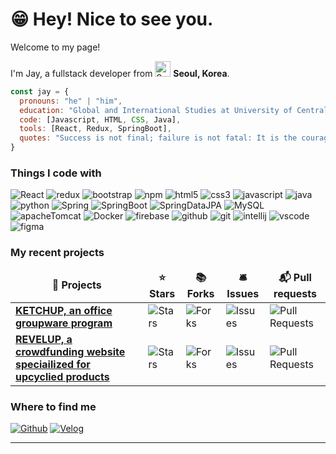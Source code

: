 # 😁 Hey! Nice to see you.  

<p>Welcome to my page!</p>
<p>I'm Jay, a fullstack developer from <img src="https://github.com/thmsgbrt/thmsgbrt/assets/153487581/114c5f64-b86f-4818-be11-4b952a9dd6de" width="25" alt="South Korea Flag" /> <b>Seoul, Korea</b>.</p>

```javascript
const jay = {
  pronouns: "he" | "him",
  education: "Global and International Studies at University of Central Florida",
  code: [Javascript, HTML, CSS, Java],
  tools: [React, Redux, SpringBoot],
  quotes: "Success is not final; failure is not fatal: It is the courage to continue that counts. —Winston Churchill"
}
```
<h3>Things I code with</h3>
<p>
  <img alt="React" src="https://img.shields.io/badge/-React-61D9FB?style=flat-square&logo=react&logoColor=white" />
  <img alt="redux" src="https://img.shields.io/badge/-Redux-B98FFF?style=flat-square&logo=redux&logoColor=white" />
  <img alt="bootstrap" src="https://img.shields.io/badge/-Bootstrap-6E2CF4?style=flat-square&logo=bootstrap&logoColor=white" />
  <img alt="npm" src="https://img.shields.io/badge/-NPM-CC3533?style=flat-square&logo=npm&logoColor=white" />
  <img alt="html5" src="https://img.shields.io/badge/-HTML5-E54D26?style=flat-square&logo=html5&logoColor=white" />
  <img alt="css3" src="https://img.shields.io/badge/-CSS3-379AD4?style=flat-square&logo=css3&logoColor=white" />
  <img alt="javascript" src="https://img.shields.io/badge/-Javascript-F7DF1C?style=flat-square&logo=javascript&logoColor=white" />
  <img alt="java" src="https://img.shields.io/badge/-Java-DB1D20?style=flat-square&logo=java&logoColor=white" />
  <img alt="python" src="https://img.shields.io/badge/-Python-2376B7?style=flat-square&logo=python&logoColor=white" />
  <img alt="Spring" src="https://img.shields.io/badge/-Spring-6DB33F?style=flat-square&logo=spring&logoColor=white" />
  <img alt="SpringBoot" src="https://img.shields.io/badge/-Spring Boot-6DB33F?style=flat-square&logo=springboot&logoColor=white" />
  <img alt="SpringDataJPA" src="https://img.shields.io/badge/-Spring Data JPA-4FB71F?style=flat-square&logo=springjpa&logoColor=white" />
  <img alt="MySQL" src="https://img.shields.io/badge/-MySQL-4479A0?style=flat-square&logo=mysql&logoColor=white" />
  <img alt="apacheTomcat" src="https://img.shields.io/badge/Apache%20Tomcat-F8DC75?logo=apachetomcat&logoColor=white&style=flat-square" />
  <img alt="Docker" src="https://img.shields.io/badge/-Docker-2396ED?style=flat-square&logo=docker&logoColor=white" />
  <img alt="firebase" src="https://img.shields.io/badge/Firebase-FFCA28?logo=firebase&logoColor=white&style=flat-square" />
  <img alt="github" src="https://img.shields.io/badge/-Github-181717?style=flat-square&logo=github&logoColor=white" />
  <img alt="git" src="https://img.shields.io/badge/-Git-F0573A?style=flat-square&logo=git&logoColor=white" />
  <img alt="intellij" src="https://img.shields.io/badge/IntelliJ%20IDEA-000?style=flat-square&logo=intellijidea&logoColor=fff" />
  <img alt="vscode" src="https://img.shields.io/badge/Visual%20Studio%20Code-007ACC?logo=visualstudiocode&logoColor=fff&style=flat-square" />
  <img alt="figma" src="https://img.shields.io/badge/Figma-F24E1E?logo=figma&logoColor=fff&style=flat-square" />
</p>
<h3>My recent projects</h3>
<table>
  <thead align="center">
    <tr border: none;>
      <td><b>🎁 Projects</b></td>
      <td><b>⭐ Stars</b></td>
      <td><b>📚 Forks</b></td>
      <td><b>🛎 Issues</b></td>
      <td><b>📬 Pull requests</b></td>
    </tr>
  </thead>
  <tbody>
	  <tr>
      <td><a href="https://github.com/JayLee-98/Ketchup_front-end"><b>KETCHUP, an office groupware program</b></a></td>
      <td><img alt="Stars" src="https://img.shields.io/github/stars/JayLee-98/Ketchup_front-end?style=flat-square&labelColor=343b41"/></td>
      <td><img alt="Forks" src="https://img.shields.io/github/forks/JayLee-98/Ketchup_front-end?style=flat-square&labelColor=343b41"/></td>
      <td><img alt="Issues" src="https://img.shields.io/github/issues/JayLee-98/Ketchup_front-end?style=flat-square&labelColor=343b41"/></td>
      <td><img alt="Pull Requests" src="https://img.shields.io/github/issues-pr/JayLee-98/Ketchup_front-end?style=flat-square&labelColor=343b41"/></td>
    </tr>
    <tr>
      <td><a href="https://github.com/JayLee-98/revelup"><b>REVELUP, a crowdfunding website speciailized for upcyclied products</b></a></td>
      <td><img alt="Stars" src="https://img.shields.io/github/stars/JayLee-98/revelup?style=flat-square&labelColor=343b41"/></td>
      <td><img alt="Forks" src="https://img.shields.io/github/forks/JayLee-98/revelup?style=flat-square&labelColor=343b41"/></td>
      <td><img alt="Issues" src="https://img.shields.io/github/issues/JayLee-98/revelup?style=flat-square&labelColor=343b41"/></td>
      <td><img alt="Pull Requests" src="https://img.shields.io/github/issues-pr/JayLee-98/revelup?style=flat-square&labelColor=343b41"/></td>
    </tr>
  </tbody>
</table>

<h3>Where to find me</h3>
<p>
	<a href="https://github.com/JayLee-98" target="_blank"><img alt="Github" src="https://img.shields.io/badge/GitHub-%2312100E.svg?&style=for-the-badge&logo=Github&logoColor=white" /></a> 
	<a href="https://velog.io/@jayginwoolee/posts" target="_blank"><img alt="Velog" src="https://img.shields.io/badge/Velog-1FC997.svg?&style=for-the-badge&logo=velog&logoColor=white" /></a>
</p>

------------
